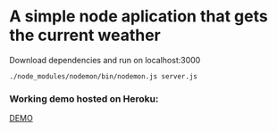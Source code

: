 # A simple node aplication that gets the current weather

Download dependencies and run on localhost:3000 

`./node_modules/nodemon/bin/nodemon.js server.js`

### Working demo hosted on Heroku:
[DEMO](https://pure-citadel-46662.herokuapp.com/)
